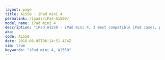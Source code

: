 ```yaml
---
layout: page
title: A1550 - iPad mini 4
permalink: /ipads/iPad-A1550/
model_name: iPad mini 4
description: "iPad A1550 - iPad mini 4. 3 Best compatible iPad cases, pens, chargers and keyboards."
aka: 
code: A1550
date: 2018-06-05T06:24:51.474Z
sim: true
keywords: "iPad mini 4, A1550"
---
```

